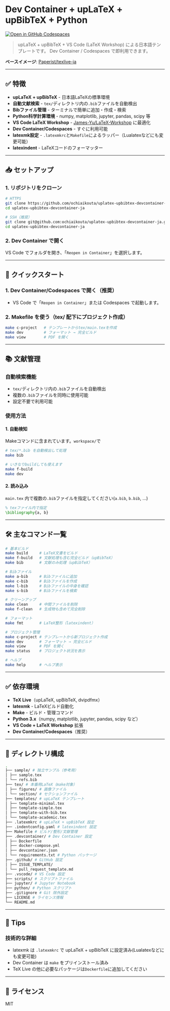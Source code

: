 # Dev Container + upLaTeX + upBibTeX + Python

[![Open in GitHub Codespaces](https://github.com/codespaces/badge.svg)](https://codespaces.new/ochiaikouta/uplatex-upbibtex-devcontainer-ja)

>upLaTeX + upBibTeX + VS Code (LaTeX Workshop) による日本語テンプレートです。  Dev Container / Codespaces で即利用できます。

**ベースイメージ**: [Paperist/texlive-ja](https://github.com/Paperist/texlive-ja.git)

---

## ✅ 特徴

- **upLaTeX + upBibTeX** - 日本語LaTeXの標準環境
- **自動文献検索** - `tex/`ディレクトリ内の`.bib`ファイルを自動検出
- **Bibファイル管理** - ターミナルで簡単に追加・作成・検索
- **Python科学計算環境** - numpy, matplotlib, jupyter, pandas, scipy 等
- **VS Code LaTeX Workshop** - [James-Yu/LaTeX-Workshop](https://github.com/James-Yu/LaTeX-Workshop) に最適化
- **Dev Container/Codespaces** - すぐに利用可能
- **latexmk設定** - `.latexmkrc`と`Makefile`によるラッパー（Lualatexなどにも変更可能）
- **latexindent** - LaTeXコードのフォーマッター

---

## 📥 セットアップ

### 1. リポジトリをクローン

```bash
# HTTPS
git clone https://github.com/ochiaikouta/uplatex-upbibtex-devcontainer-ja.git
cd uplatex-upbibtex-devcontainer-ja
```
```bash
# SSH（推奨）
git clone git@github.com:ochiaikouta/uplatex-upbibtex-devcontainer-ja.git
cd uplatex-upbibtex-devcontainer-ja
```

### 2. Dev Container で開く

VS Code でフォルダを開き、「`Reopen in Container`」を選択します。

---

## 🚀 クイックスタート

### 1. Dev Container/Codespaces で開く（推奨）

- VS Code で「`Reopen in Container`」または Codespaces で起動します。

### 2. Makefile を使う（tex/ 配下にプロジェクト作成）

```bash
make c-project   # テンプレートからtex/main.texを作成
make dev         # フォーマット → 完全ビルド
make view        # PDF を開く
```

---

## 📚 文献管理

### 自動検索機能
- `tex/`ディレクトリ内の`.bib`ファイルを自動検出
- 複数の`.bib`ファイルを同時に使用可能
- 設定不要で利用可能

### 使用方法

#### 1. 自動検知 

Makeコマンドに含まれています。`workspace/`で
```bash
# tex/*.bib を自動検出して処理
make bib
```
```bash
# いきなりbuildしても使えます
make f-build
make dev
```

#### 2. 読み込み

`main.tex` 内で複数の`.bib`ファイルを指定してください(`a.bib`, `b.bib`, ...)
```latex
% texファイル内で指定
\bibliography{a, b}
```



---

## 🛠️ 主なコマンド一覧

```bash
# 基本ビルド
make build     # LaTeX文書をビルド
make f-build   # 文献処理も含む完全ビルド（upBibTeX）
make bib       # 文献のみ処理（upBibTeX）

# Bibファイル
make a-bib     # Bibファイルに追加
make c-bib     # Bibファイルを作成
make l-bib     # Bibファイルの中身を確認
make s-bib     # Bibファイルを検索

# クリーンアップ
make clean     # 中間ファイルを削除
make f-clean   # 生成物も含めて完全削除

# フォーマット
make fmt       # LaTeX整形（latexindent）

# プロジェクト管理
make c-project # テンプレートから新プロジェクト作成
make dev       # フォーマット → 完全ビルド
make view      # PDF を開く
make status    # プロジェクト状況を表示

# ヘルプ
make help      # ヘルプ表示
```
---

## ✅ 依存環境

- **TeX Live**（upLaTeX, upBibTeX, dvipdfmx）
- **latexmk** - LaTeXビルド自動化
- **Make** - ビルド・管理コマンド
- **Python 3.x**（numpy, matplotlib, jupyter, pandas, scipy など）
- **VS Code + LaTeX Workshop** 拡張
- **Dev Container/Codespaces**（推奨）

---

## 📂 ディレクトリ構成

```bash
.
├── sample/ # 独立サンプル（参考用）
│ ├── sample.tex
│ └── refs.bib
├── tex/ # 本番用LaTeX（make対象）
│ ├── figures/ # 画像ファイル
│ └── section/ # セクションファイル
├── templates/ # upLaTeX テンプレート
│ ├── template-minimal.tex
│ ├── template-simple.tex
│ ├── template-with-bib.tex
│ └── template-academic.tex
├── .latexmkrc # upLaTeX + upBibTeX 設定
├── .indentconfig.yaml # latexindent 設定
├── Makefile # ビルド/整形/文献管理
├── .devcontainer/ # Dev Container 設定
│ ├── Dockerfile
│ ├── docker-compose.yml
│ ├── devcontainer.json
│ └── requirements.txt # Python パッケージ
├── .github/ # GitHub 設定
│ ├── ISSUE_TEMPLATE/
│ └── pull_request_template.md
├── .vscode/ # VS Code 設定
├── scripts/ # スクリプトファイル
├── jupyter/ # Jupyter Notebook
├── python/ # Python スクリプト
├── .gitignore # Git 除外設定
├── LICENSE # ライセンス情報
└── README.md
```

---

## 🧠 Tips
### 技術的な詳細
- latexmk は `.latexmkrc` で upLaTeX + upBibTeX に設定済み(Lualatexなどにも変更可能)
- Dev Container は `make` をプリインストール済み
- TeX Live の他に必要なパッケージは`Dockerfile`に追加してください

---
## 📜 ライセンス

MIT